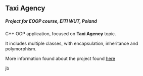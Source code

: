 ## Taxi Agency
##### Project for EOOP course, EiTI WUT, Poland

C++ OOP application, focused on **Taxi Agency** topic.

It includes multiple classes, with encapsulation, inheritance and polymorphism.

More information found about the project found [here](https://jesien.net/taxi)

jb
